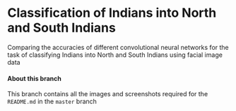 # Classification of Indians into North and South Indians
Comparing the accuracies of different convolutional neural networks for the task of classifying Indians into North and South Indians using facial image data

#### About this branch

This branch contains all the images and screenshots required for the `README.md` in the `master` branch

